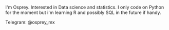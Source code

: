I'm Osprey. Interested in Data science and statistics.
I only code on Python for the moment but i'm learning R
and possibly SQL in the future if  handy.

Telegram: @osprey_mx
